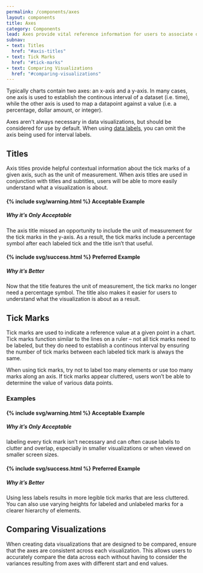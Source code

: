 ```yaml
---
permalink: /components/axes
layout: components
title: Axes
category: Components
lead: Axes provide vital reference information for users to associate data points with values, especially when data points are not labeled directly in a chart.
subnav:
- text: Titles
  href: "#axis-titles"
- text: Tick Marks
  href: "#tick-marks"
- text: Comparing Visualizations
  href: "#comparing-visualizations"
---
```

<p>
  Typically charts contain two axes: an x-axis and a y-axis. In many cases, one
  axis is used to establish the continous interval of a dataset (i.e. time),
  while the other axis is used to map a datapoint against a value (i.e. a
  percentage, dollar amount, or integer).
</p>
<p>
  Axes aren't always necessary in data visualizations, but should be considered
  for use by default. When using
  <a href="{{ site.baseurl }}/components/labels#data-labels">data labels</a>,
  you can omit the axis being used for interval labels.
</p>

<div id="axis-titles">
  <h2>Titles</h2>
  <p>
    Axis titles provide helpful contextual information about the tick marks of
    a given axis, such as the unit of measurement. When axis titles are used in
    conjunction with titles and subtitles, users will be able to more easily
    understand what a visualization is about.
  </p>
  <div class="component-examples clearfix">
    <div class="usa-chart-card example-side-by-side">
      <h4>{% include svg/warning.html %} Acceptable Example</h4>
      <div class="clearfix">
        <div class="axis-title-example-canvas">
          <canvas id="axis-title-bad-example" role="img" aria-label="Voters. 40%, 45%, 50%, 55%, 60%"></canvas>
        </div>
        <div class="axis-title-example-desc">
          <h5 class="usa-color-heading">Why it’s Only Acceptable</h5>
          <p>
            The axis title missed an opportunity to include the unit of
            measurement for the tick marks in the y-axis. As a result, the tick
            marks include a percentage symbol after each labeled tick and the
            title isn’t that useful.
          </p>
        </div>
      </div>
    </div>
    <div class="usa-chart-card example-side-by-side">
      <h4>{% include svg/success.html %} Preferred Example</h4>
      <div class="clearfix">
        <div class="axis-title-example-canvas">
          <canvas id="axis-title-good-example" role="img" aria-label="Percentage of Voters. 40, 45, 50, 55, 60"></canvas>
        </div>
        <div class="axis-title-example-desc">
          <h5 class="usa-color-heading">Why it’s Better</h5>
          <p>
            Now that the title features the unit of measurement, the tick marks
            no longer need a percentage symbol. The title also makes it easier
            for users to understand what the visualization is about as a result.
          </p>
        </div>
      </div>
    </div>
  </div>
</div>
<div id="tick-marks">
  <h2>Tick Marks</h2>
  <p>
    Tick marks are used to indicate a reference value at a given point in a
    chart. Tick marks function similar to the lines on a ruler – not all tick
    marks need to be labeled, but they do need to establish a continous interval
    by ensuring the number of tick marks between each labeled tick mark is
    always the same.
  </p>
  <p>
    When using tick marks, try not to label too many elements or use too many
    marks along an axis. If tick marks appear cluttered, users won’t be
    able to determine the value of various data points.
  </p>
  <h3>Examples</h3>
  <div class="clearfix component-examples">
    <div class="usa-chart-card example-side-by-side">
      <h4>{% include svg/warning.html %} Acceptable Example</h4>
      <div>
        <canvas id="tick-marks-cluttered" class="dvs-canvas" role="img" aria-label="0,1,2,3,4,5,6,7,8,9,10,11,12,13,14,15,16,17,18,19,20,21,22,23,24,25"></canvas>
      </div>
      <h5 class="usa-color-heading">Why it’s Only Acceptable</h5>
      <p>
        labeling every tick mark isn’t necessary and can often cause
        labels to clutter and overlap, especially in smaller visualizations or
        when viewed on smaller screen sizes.
      </p>
    </div>
    <div class="usa-chart-card example-side-by-side">
      <h4>{% include svg/success.html %} Preferred Example</h4>
      <div>
        <canvas id="tick-marks-good" role="img" aria-label="0,1,2,3,4,5,6,7,8,9,10,11,12,13,14,15,16,17,18,19,20,21,22,23,24,25"></canvas>
      </div>
      <h5 class="usa-color-heading">Why it’s Better</h5>
      <p>
        Using less labels results in more legible tick marks that are less
        cluttered. You can also use varying heights for labeled and unlabeled
        marks for a clearer hierarchy of elements.
      </p>
    </div>
  </div>
</div>
<div id="comparing-visualizations">
  <h2>Comparing Visualizations</h2>
  <p>
    When creating data visualizations that are designed to be compared, ensure
    that the axes are consistent across each visualization. This allows users to
    accurately compare the data across each without having to consider the
    variances resulting from axes with different start and end values.
  </p>
</div>